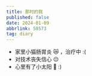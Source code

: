 ```yaml
---
title: 那时的我
published: false
date: 2024-01-09
abbrlink: 50573
tag: diary
---
```


- 家里小猫肠胃炎 😿 ，治疗中 :(
- 对技术丧失信心 😔
- 心里有了小太阳 🔆 :)
